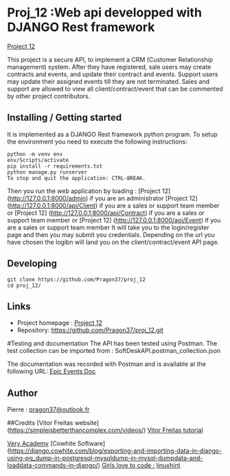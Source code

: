 # Proj_12 :Web api developped with DJANGO Rest framework

[Project 12](https://github.com/Pragon37/proj_12)

This project is a secure API, to implement  a CRM (Customer Relationship management) system. 
After they have registered, sale users may create contracts and events, and update their contract and events. Support users may update their assigned events till they are not terminated. Sales and support are allowed to view all client/contract/event
that can be commented by other project contributors.

## Installing / Getting started

It is implemented as a DJANGO Rest framework python program. To setup the environment you need to execute the following instructions:

```shell
python -m venv env
env/Scripts/activate
pip install -r requirements.txt
python manage.py runserver
To stop and quit the application: CTRL-BREAK.

```
Then you run the web application by loading :
[Project 12] (http://127.0.0.1:8000/admin) if you are an administrator
[Project 12] (http://127.0.0.1:8000/api/Client) if you are a sales or support team member
or 
[Project 12] (http://127.0.0.1:8000/api/Contract) if you are a sales or support team member
or
[Project 12] (http://127.0.0.1:8000/api/Event) if you are a sales or support team member
It will take you to the login/register page and then you may submit you credentials.
Depending on the url you have chosen the logibn will land you on the client/contract/event API page.



## Developing


```shell
git clone https://github.com/Pragon37/proj_12
cd proj_12/
```

## Links


- Project homepage : [Project 12](https://github.com/Pragon37/proj_12)
- Repository: https://github.com/Pragon37/proj_12.git

#Testing and documentation 
The API has been tested using Postman.
The test collection can be imported from : SoftDeskAPI.postman_collection.json

The documentation was recorded with Postman and is available at the following URL:
[Epic Events Doc](https://documenter.getpostman.com/view/17937229/UyxnCj4z)


## Author

Pierre : pragon37@outlook.fr

##Credits
[Vitor Freitas website] (https://simpleisbetterthancomplex.com/videos/)
[Vitor Freitas tutorial](https://www.youtube.com/playlist?list=PLLxk3TkuAYnrO32ABtQyw2hLRWt1BUrhj)

[Very Academy](https://www.youtube.com/watch?v=5AOn0BmSXyE&list=PLOLrQ9Pn6caw0PjVwymNc64NkUNbZlhFw&index=5) 
[Cowhite Software] (https://django.cowhite.com/blog/exporting-and-importing-data-in-django-using-pg_dump-in-postgresql-mysqldump-in-mysql-dumpdata-and-loaddata-commands-in-django/)
[Girls love to code :](https://testdriven.io/blog/custom-permission-classes-drf/)
[linuxhint](https://linuxhint.com/how-to-use-django-logging/)
